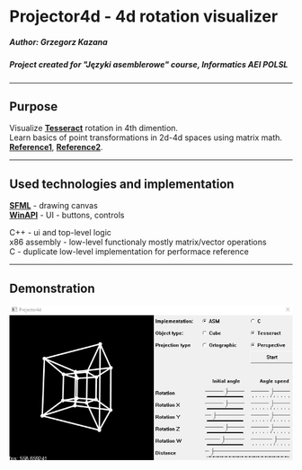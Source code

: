 # Projector4d - 4d rotation visualizer
##### Author: Grzegorz Kazana
##### Project created for "Języki asemblerowe" course, Informatics AEI POLSL
---
## Purpose
Visualize [**Tesseract**](https://en.wikipedia.org/wiki/Tesseract) rotation in 4th dimention.\
Learn basics of point transformations in 2d-4d spaces using matrix math. [**Reference1**](http://www.mathaware.org/mam/00/master/essays/dimension/dimen11.html), [**Reference2**](https://en.wikipedia.org/wiki/Rotation_matrix).

---
## Used technologies and implementation
[**SFML**](https://www.sfml-dev.org/) - drawing canvas\
[**WinAPI**](https://docs.microsoft.com/en-us/windows/desktop/apiindex/windows-api-list) - UI - buttons, controls

C++ - ui and top-level logic\
x86 assembly - low-level functionaly mostly matrix/vector operations\
C - duplicate low-level implementation for performace reference

---
## Demonstration
![failed](https://raw.githubusercontent.com/GrzegorzKazana/Projector4d/master/Dokumentacja/Demo.gif "")